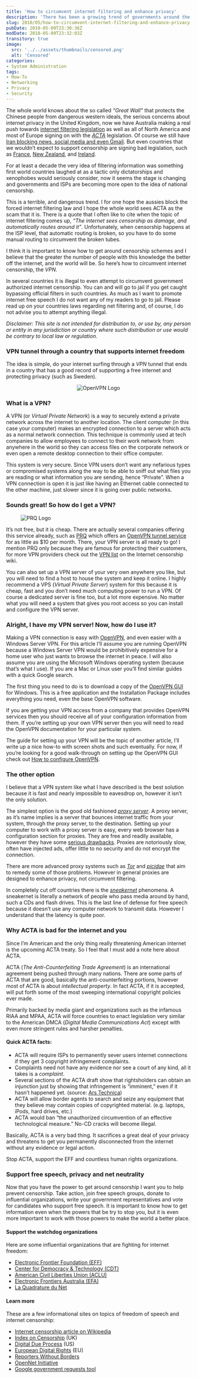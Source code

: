 ```yaml
---
title: 'How to circumvent internet filtering and enhance privacy'
description: 'There has been a growing trend of governments around the world drafting legislation to censor or otherwise restrict access to the information on the internet. This article provides guidance on various ways to circumvent censorship, focusing on VPN technology.'
slug: 2010/05/how-to-circumvent-internet-filtering-and-enhance-privacy
pubDate: 2010-05-09T23:30:36Z
modDate: 2010-05-09T23:32:03Z
transitory: true
image:
  src: '../../assets/thumbnails/censored.png'
  alt: 'Censored'
categories:
- System Administration
tags:
- How-To
- Networking
- Privacy
- Security
---
```


The whole world knows about the so called *“Great Wall”* that protects the Chinese people from dangerous western ideals, the serious concerns about internet privacy in the United Kingdom, now we have Australia making a real push towards [internet filtering legislation](http://www.guardian.co.uk/world/2010/mar/29/google-yahoo-australia-internet-filter) as well as all of North America and most of Europe signing on with the *[ACTA](https://en.wikipedia.org/wiki/Anti-Counterfeiting_Trade_Agreement)* legislation. Of course we still have [Iran blocking news, social media and even Gmail](http://online.wsj.com/article/SB10001424052748704140104575056972514372994.html). But even countries that we wouldn’t expect to support censorship are signing bad legislation, such as [France](http://www.theinquirer.net/inquirer/news/1591582/france-falls-internet-censorship), [New Zealand](http://www.neowin.net/news/main/09/09/14/new-zealand-to-get-country-wide-filtered-internet), and [Ireland](http://www.irishtimes.com/newspaper/frontpage/2009/0820/1224252952116.html).

For at least a decade the very idea of filtering information was something first world countries laughed at as a tactic only dictatorships and xenophobes would seriously consider, now it seems the stage is changing and governments and ISPs are becoming more open to the idea of national censorship.

This is a terrible, and dangerous trend. I for one hope the aussies block the forced internet filtering law and I hope the whole world sees ACTA as the scam that it is. There is a quote that I often like to cite when the topic of internet filtering comes up, *“The internet sees censorship as damage, and automatically routes around it”*. Unfortunately, when censorship happens at the ISP level, that automatic routing is broken, so you have to do some manual routing to circumvent the broken tubes.

I think it is important to know how to get around censorship schemes and I believe that the greater the number of people with this knowledge the better off the internet, and the world will be. So here’s how to circumvent internet censorship, the *VPN*.

<!-- more -->

In several countries it is illegal to even attempt to circumvent government authorized internet censorship. You can and will go to jail if you get caught bypassing official filters in such countries. As much as I want to promote internet free speech I do not want any of my readers to go to jail. Please read up on your countries laws regarding net filtering and, of course, I do not advise you to attempt anything illegal.

*Disclaimer: This site is not intended for distribution to, or use by, any person or entity in any jurisdiction or country where such distribution or use would be contrary to local law or regulation.*

### VPN tunnel through a country that supports internet freedom

The idea is simple, do your internet surfing through a *VPN* tunnel that ends in a country that has a good record of supporting a free internet and protecting privacy (such as Sweden).

<div style="text-align: center;">

![OpenVPN Logo](../../assets/postimages/circumvent-filtering/openvpn-logo.png)

</div>

### What is a VPN?

A VPN (or *Virtual Private Network*) is a way to securely extend a private network across the internet to another location. The client computer (in this case your computer) makes an encrypted connection to a server which acts as a normal network connection. This technique is commonly used at tech companies to allow employees to connect to their work network from anywhere in the world so they can access files on the corporate network or even open a remote desktop connection to their office computer.

This system is very secure. Since VPN users don’t want any nefarious types or compromised systems along the way to be able to sniff out what files you are reading or what information you are sending, hence “Private”. When a VPN connection is open it is just like having an Ethernet cable connected to the other machine, just slower since it is going over public networks.

### Sounds great! So how do I get a VPN?

<figure>

![PRQ Logo](../../assets/postimages/circumvent-filtering/prq-logo.jpg)

</figure>

It’s not free, but it is cheap. There are actually several companies offering this service already, such as [PRQ](http://prq.se/?intl=1) which offers an [OpenVPN tunnel service](http://prq.se/?p=tunnel&amp;intl=1) for as little as $10 per month. There, your VPN server is all ready to go! I mention PRQ only because they are famous for protecting their customers, for more VPN providers check out the [VPN list](http://en.cship.org/wiki/Virtual_Private_Network) on the Internet censorship wiki.

You can also set up a VPN server of your very own anywhere you like, but you will need to find a host to house the system and keep it online. I highly recommend a VPS (*Virtual Private Server*) system for this because it is cheap, fast and you don’t need much computing power to run a VPN. Of course a dedicated server is fine too, but a lot more expensive. No matter what you will need a system that gives you root access so you can install and configure the VPN server.

### Alright, I have my VPN server! Now, how do I use it?

Making a VPN connection is easy with [OpenVPN](http://openvpn.net/), and even easier with a Windows Server VPN. For this article I’ll assume you are running OpenVPN because a Windows Server VPN would be prohibitively expensive for a home user who just wants to browse the internet in peace. I will also assume you are using the Microsoft Windows operating system (because that’s what I use). If you are a Mac or Linux user you’ll find similar guides with a quick Google search.

The first thing you need to do is to download a copy of the [OpenVPN GUI](http://openvpn.se/) for Windows. This is a free application and the Installation Package includes everything you need, even the base OpenVPN software.

If you are getting your VPN access from a company that provides OpenVPN services then you should receive all of your configuration information from them. If you’re setting up your own VPN server then you will need to read the OpenVPN documentation for your particular system.

The guide for setting up your VPN will be the topic of another article, I’ll write up a nice how-to with screen shots and such eventually. For now, if you’re looking for a good walk-through on setting up the OpenVPN GUI check out [How to configure OpenVPN](http://www.itsatechworld.com/2006/01/29/how-to-configure-openvpn/).

### The other option

I believe that a VPN system like what I have described is the best solution because it is fast and nearly impossible to eavesdrop on, however it isn’t the only solution.

The simplest option is the good old fashioned *[proxy server](https://en.wikipedia.org/wiki/Proxy_server)*. A proxy server, as it’s name implies is a server that bounces internet traffic from your system, through the proxy server, to the destination. Setting up your computer to work with a proxy server is easy, every web browser has a configuration section for proxies. They are free and readily available, however they have some [serious drawbacks](http://www.sesawe.net/Risks-of-using-web-proxies.html). Proxies are notoriously slow, often have injected ads, offer little to no security and do not encrypt the connection.

There are more advanced proxy systems such as *[Tor](http://www.torproject.org/)* and *[picidae](http://info.picidae.net/)* that aim to remedy some of those problems. However in general proxies are designed to enhance privacy, not circumvent filtering.

In completely cut off countries there is the *[sneakernet](https://en.wikipedia.org/wiki/Sneakernet)* phenomena. A sneakernet is literally a network of people who pass media around by hand, such a CDs and flash drives. This is the last line of defense for free speech because it doesn’t use any computer network to transmit data. However I understand that the latency is quite poor.

### Why ACTA is bad for the internet and you

Since I’m American and the only thing really threatening American internet is the upcoming ACTA treaty. So I feel that I must add a note here about ACTA.

ACTA (*The Anti-Counterfeiting Trade Agreement*) is an international agreement being pushed through many nations. There are some parts of ACTA that are good, basically the anti-counterfeiting portions, however most of ACTA is about *intellectual property*. In fact ACTA, if it is accepted, will put forth some of the most sweeping international copyright policies ever made.

Primarily backed by media giant and organizations such as the infamous RIAA and MPAA, ACTA will force countries to enact legislation very similar to the American DMCA (*Digital Media Communications Act*) except with even more stringent rules and harsher penalties.

#### Quick ACTA facts:

 * ACTA will require ISPs to permanently sever users internet connections if they get 3 copyright infringement complaints.
 * Complaints need not have any evidence nor see a court of any kind, all it takes is a *complaint*.
 * Several sections of the ACTA draft show that rightsholders can obtain an injunction just by showing that infringement is “imminent,” even if it hasn’t happened yet. (source: [Ars Technica](http://arstechnica.com/tech-policy/news/2010/04/acta-is-here.ars))
 * ACTA will allow border agents to search and seize any equipment that they believe may contain copies of copyrighted material. (e.g. laptops, iPods, hard drives, etc.)
 * ACTA would ban “the unauthorized circumvention of an effective technological measure.” No-CD cracks will become illegal.

Basically, ACTA is a very bad thing. It sacrifices a great deal of your privacy and threatens to get you permanently disconnected from the internet without any evidence or legal action.

Stop ACTA, support the EFF and countless human rights organizations.

### Support free speech, privacy and net neutrality

Now that you have the power to get around censorship I want you to help prevent censorship. Take action, join free speech groups, donate to influential organizations, write your government representatives and vote for candidates who support free speech. It is important to know how to get information even when the powers that be try to stop you, but it is even more important to work with those powers to make the world a better place.

#### Support the watchdog organizations

Here are some influential organizations that are fighting for internet freedom:

 * [Electronic Frontier Foundation (EFF)](http://www.eff.org/)
 * [Center for Democracy &amp; Technology (CDT)](http://www.cdt.org/)
 * [American Civil Liberties Union (ACLU)](http://www.aclu.org/free-speech/internet-censorship)
 * [Electronic Frontiers Australia (EFA)](http://www.efa.org.au/)
 * [La Quadrature du Net](http://www.laquadrature.net/en)

#### Learn more

These are a few informational sites on topics of freedom of speech and internet censorship:

 * [Internet censorship article on Wikipedia](https://en.wikipedia.org/wiki/Internet_censorship)
 * [Index on Censorship](http://www.indexoncensorship.org/) (UK)
 * [Digital Due Process](http://www.digitaldueprocess.org/) (US)
 * [European Digital Rights](http://www.edri.org/) (EU)
 * [Reporters Without Borders](http://www.rsf.org/index.php?page=rubrique&amp;id_rubrique=2)
 * [OpenNet Initiative](http://opennet.net/)
 * [Google government requests tool](http://www.google.com/governmentrequests/)
